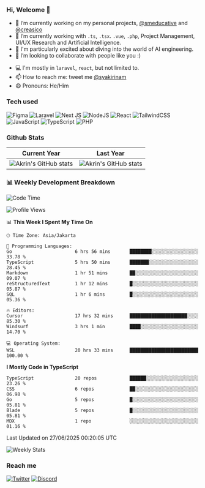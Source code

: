### Hi, Welcome 👋

<!--
**akrindev/akrindev** is a ✨ _special_ ✨ repository because its `README.md` (this file) appears on your GitHub profile.

Here are some ideas to get you started:
-->


- 🔭 I’m currently working on my personal projects, [@smeducative](https://github.com/smeducative) and [@creasico](https://github.com/creasico)
- 🌱 I’m currently working with `.ts`, `.tsx`. `.vue`, `.php`, Project Management, UI/UX Research and Artificial Intelligence.
- 🤖 I'm particularly excited about diving into the world of AI engineering.
- 👯 I’m looking to collaborate with people like you :)
<!-- - 🤔 I’m looking for help with ... -->
- 💻 I'm mostly in `laravel`, `react`, but not limited to.
- 📫 How to reach me: tweet me [@syakirinam](https://twitter.com/syakirinam)
- 😄 Pronouns: He/Him

### Tech used

![Figma](https://img.shields.io/badge/figma-%23F24E1E.svg?style=for-the-badge&logo=figma&logoColor=white)
![Laravel](https://img.shields.io/badge/laravel-%23FF2D20.svg?style=for-the-badge&logo=laravel&logoColor=white)
![Next JS](https://img.shields.io/badge/Next-black?style=for-the-badge&logo=next.js&logoColor=white)
![NodeJS](https://img.shields.io/badge/node.js-6DA55F?style=for-the-badge&logo=node.js&logoColor=white)
![React](https://img.shields.io/badge/react-%2320232a.svg?style=for-the-badge&logo=react&logoColor=%2361DAFB)
![TailwindCSS](https://img.shields.io/badge/tailwindcss-%2338B2AC.svg?style=for-the-badge&logo=tailwind-css&logoColor=white)
![JavaScript](https://img.shields.io/badge/javascript-%23323330.svg?style=for-the-badge&logo=javascript&logoColor=%23F7DF1E)
![TypeScript](https://img.shields.io/badge/typescript-%23007ACC.svg?style=for-the-badge&logo=typescript&logoColor=white)
![PHP](https://img.shields.io/badge/php-%23777BB4.svg?style=for-the-badge&logo=php&logoColor=white)



### Github Stats
| Current Year | Last Year |
|-----|-----|
|![Akrin's GitHub stats](https://github-readme-stats.vercel.app/api?username=akrindev&show_icons=true&theme=react&count_private=true)|![Akrin's GitHub stats](https://github-readme-stats.vercel.app/api?username=akrindev&show_icons=true&theme=react&count_private=true&include_all_commits=true)|

### 📊 Weekly Development Breakdown

<!--START_SECTION:waka-->
![Code Time](http://img.shields.io/badge/Code%20Time-2%2C019%20hrs%2026%20mins-blue)

![Profile Views](http://img.shields.io/badge/Profile%20Views-0-blue)

📊 **This Week I Spent My Time On** 

```text
🕑︎ Time Zone: Asia/Jakarta

💬 Programming Languages: 
Go                       6 hrs 56 mins       ████████░░░░░░░░░░░░░░░░░   33.78 % 
TypeScript               5 hrs 50 mins       ███████░░░░░░░░░░░░░░░░░░   28.45 % 
Markdown                 1 hr 51 mins        ██░░░░░░░░░░░░░░░░░░░░░░░   09.07 % 
reStructuredText         1 hr 12 mins        █░░░░░░░░░░░░░░░░░░░░░░░░   05.87 % 
SQL                      1 hr 6 mins         █░░░░░░░░░░░░░░░░░░░░░░░░   05.36 % 

🔥 Editors: 
Cursor                   17 hrs 32 mins      █████████████████████░░░░   85.30 % 
Windsurf                 3 hrs 1 min         ████░░░░░░░░░░░░░░░░░░░░░   14.70 % 

💻 Operating System: 
WSL                      20 hrs 33 mins      █████████████████████████   100.00 % 
```

**I Mostly Code in TypeScript** 

```text
TypeScript               20 repos            ██████░░░░░░░░░░░░░░░░░░░   23.26 % 
CSS                      6 repos             ██░░░░░░░░░░░░░░░░░░░░░░░   06.98 % 
Go                       5 repos             █░░░░░░░░░░░░░░░░░░░░░░░░   05.81 % 
Blade                    5 repos             █░░░░░░░░░░░░░░░░░░░░░░░░   05.81 % 
MDX                      1 repo              ░░░░░░░░░░░░░░░░░░░░░░░░░   01.16 % 
```




 Last Updated on 27/06/2025 00:20:05 UTC
<!--END_SECTION:waka-->

![Weekly Stats](https://github-readme-stats.vercel.app/api/wakatime?username=akrindev&theme=github_dark&layout=compact)


### Reach me
[![Twitter](https://img.shields.io/badge/Twitter-%231DA1F2.svg?style=for-the-badge&logo=Twitter&logoColor=white)](https://twitter.com/syakirinam)
[![Discord](https://img.shields.io/badge/discord-%237289DA.svg?style=for-the-badge&logo=discord&logoColor=white)
](https://discordapp.com/users/561994027054923863)
